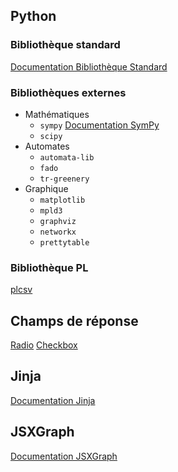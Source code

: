 ## Python

### Bibliothèque standard

[Documentation Bibliothèque Standard](https://docs.python.org/3/library/)

### Bibliothèques externes

* Mathématiques
  * `sympy` [Documentation SymPy](https://docs.sympy.org/latest/index.html)
  * `scipy`
* Automates
  * `automata-lib`
  * `fado`
  * `tr-greenery`
* Graphique
  * `matplotlib`
  * `mpld3`
  * `graphviz`
  * `networkx`
  * `prettytable`


### Bibliothèque PL

[plcsv](plcsv.md)

## Champs de réponse

[Radio](/inputfields/radio.md)
[Checkbox](/inputfields/checkbox.md)

## Jinja

[Documentation Jinja](https://jinja.palletsprojects.com/)

## JSXGraph

[Documentation JSXGraph](https://jsxgraph.uni-bayreuth.de/wp/docs/index.html)
